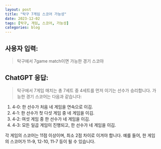 ```yaml
---
layout: post
title: "탁구 7게임 스코어 가능성"
date: 2023-12-02
tags: [탁구, 게임, 스코어, 가능성]
categories: blog
---
```


## 사용자 입력:
> 탁구에서 7game match이면 가능한 경기 스코아

## ChatGPT 응답:
> 탁구에서 7게임 매치는 총 7세트 중 4세트를 먼저 이기는 선수가 승리합니다. 가능한 경기 스코어는 다음과 같습니다:

1. 4-0: 한 선수가 처음 네 게임을 연속으로 이김.
2. 4-1: 한 선수가 첫 다섯 게임 중 네 게임을 이김.
3. 4-2: 여섯 게임 중 한 선수가 네 게임을 이김.
4. 4-3: 모든 일곱 게임이 진행되고, 한 선수가 네 게임을 이김.

각 게임의 스코어는 11점 이상이며, 최소 2점 차이로 이겨야 합니다. 예를 들어, 한 게임의 스코어가 11-9, 12-10, 11-7 등이 될 수 있습니다.

